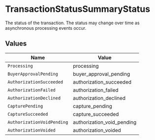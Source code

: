 # TransactionStatusSummaryStatus

The status of the transaction. The status may change over time as
asynchronous processing events occur.


## Values

| Name                       | Value                      |
| -------------------------- | -------------------------- |
| `Processing`               | processing                 |
| `BuyerApprovalPending`     | buyer_approval_pending     |
| `AuthorizationSucceeded`   | authorization_succeeded    |
| `AuthorizationFailed`      | authorization_failed       |
| `AuthorizationDeclined`    | authorization_declined     |
| `CapturePending`           | capture_pending            |
| `CaptureSucceeded`         | capture_succeeded          |
| `AuthorizationVoidPending` | authorization_void_pending |
| `AuthorizationVoided`      | authorization_voided       |